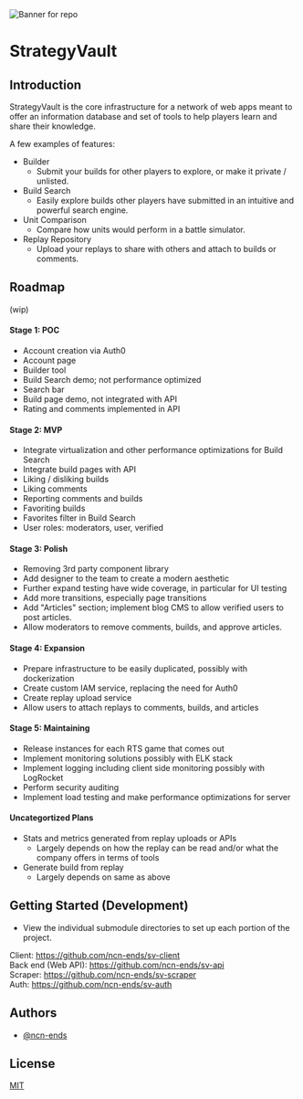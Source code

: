<img src="https://i.imgur.com/EnAmPfX.png" alt="Banner for repo">

# StrategyVault

## Introduction  
  
StrategyVault is the core infrastructure for a network of web apps meant to offer an information database and set of tools to help players learn and share their knowledge. 
   
A few examples of features:  
- Builder
	- Submit your builds for other players to explore, or make it private / unlisted.
- Build Search
	- Easily explore builds other players have submitted in an intuitive and powerful search engine.
- Unit Comparison
	- Compare how units would perform in a battle simulator.
- Replay Repository
	- Upload your replays to share with others and attach to builds or comments.  
  
## Roadmap

(wip)

#### Stage 1: POC
- Account creation via Auth0  
- Account page
- Builder tool
- Build Search demo; not performance optimized
- Search bar
- Build page demo, not integrated with API
- Rating and comments implemented in API

#### Stage 2: MVP
- Integrate virtualization and other performance optimizations for Build Search
- Integrate build pages with API  
- Liking / disliking builds
- Liking comments
- Reporting comments and builds
- Favoriting builds
- Favorites filter in Build Search
- User roles: moderators, user, verified

#### Stage 3: Polish
- Removing 3rd party component library
- Add designer to the team to create a modern aesthetic
- Further expand testing have wide coverage, in particular for UI testing
- Add more transitions, especially page transitions
- Add "Articles" section; implement blog CMS to allow verified users to post articles.
- Allow moderators to remove comments, builds, and approve articles. 

#### Stage 4: Expansion
- Prepare infrastructure to be easily duplicated, possibly with dockerization
- Create custom IAM service, replacing the need for Auth0
- Create replay upload service
- Allow users to attach replays to comments, builds, and articles

#### Stage 5: Maintaining
- Release instances for each RTS game that comes out  
- Implement monitoring solutions possibly with ELK stack
- Implement logging including client side monitoring possibly with LogRocket
- Perform security auditing
- Implement load testing and make performance optimizations for server

#### Uncategortized Plans
- Stats and metrics generated from replay uploads or APIs
	- Largely depends on how the replay can be read and/or what the company offers in terms of tools
- Generate build from replay
	- Largely depends on same as above

## Getting Started (Development)

- View the individual submodule directories to set up each portion of the project.  
  
Client: https://github.com/ncn-ends/sv-client  
Back end (Web API): https://github.com/ncn-ends/sv-api  
Scraper: https://github.com/ncn-ends/sv-scraper  
Auth: https://github.com/ncn-ends/sv-auth  

## Authors

- [@ncn-ends](https://www.github.com/ncn-ends)


## License

[MIT](https://choosealicense.com/licenses/mit/)

